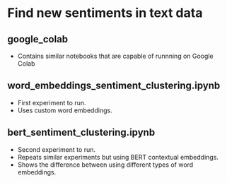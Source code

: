 # Find new sentiments in text data

## google_colab
* Contains similar notebooks that are capable of runnning on Google Colab

## word_embeddings_sentiment_clustering.ipynb
* First experiment to run.
* Uses custom word embeddings.

## bert_sentiment_clustering.ipynb
* Second experiment to run.
* Repeats similar experiments but using BERT contextual embeddings.
* Shows the difference between using different types of word embeddings.
